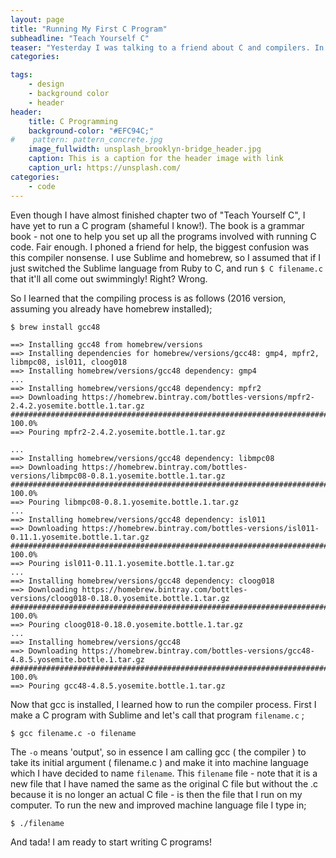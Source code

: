 ```yaml
---
layout: page
title: "Running My First C Program"
subheadline: "Teach Yourself C"
teaser: "Yesterday I was talking to a friend about C and compilers. In Ruby, the need to compile a code is unheard of and the concept was completely foreign to me with C - once again reminding me why I am learning C in the first place. There is so much I am learning from C that I would never have learned from Ruby! And as much as it pains me to say it, learning Ruby first has some disadvantages. For one, Ruby *does* compile your code, it just does it behind the poorly lit alley so that no one can see it. Much of Ruby is done behind the scenes so you don't have to worry your pretty little programmer head about it - which makes it incredibly convenient but also misleading."
categories:

tags:
    - design
    - background color
    - header
header:
    title: C Programming
    background-color: "#EFC94C;"
#    pattern: pattern_concrete.jpg
    image_fullwidth: unsplash_brooklyn-bridge_header.jpg
    caption: This is a caption for the header image with link
    caption_url: https://unsplash.com/
categories:
    - code
---
```


Even though I have almost finished chapter two of "Teach Yourself C", I have yet to run a C program (shameful I know!). The book is a grammar book - not one to help you set up all the programs involved with running C code. Fair enough. I phoned a friend for help, the biggest confusion was this compiler nonsense. I use Sublime and homebrew, so I assumed that if I just switched the Sublime language from Ruby to C, and run `$ C filename.c` that it'll all come out swimmingly! Right? Wrong.

So I learned that the compiling process is as follows (2016 version, assuming you already have homebrew installed);

`$ brew install gcc48`

```
==> Installing gcc48 from homebrew/versions
==> Installing dependencies for homebrew/versions/gcc48: gmp4, mpfr2, libmpc08, isl011, cloog018
==> Installing homebrew/versions/gcc48 dependency: gmp4
...
==> Installing homebrew/versions/gcc48 dependency: mpfr2
==> Downloading https://homebrew.bintray.com/bottles-versions/mpfr2-2.4.2.yosemite.bottle.1.tar.gz
######################################################################## 100.0%
==> Pouring mpfr2-2.4.2.yosemite.bottle.1.tar.gz

...
==> Installing homebrew/versions/gcc48 dependency: libmpc08
==> Downloading https://homebrew.bintray.com/bottles-versions/libmpc08-0.8.1.yosemite.bottle.1.tar.gz
######################################################################## 100.0%
==> Pouring libmpc08-0.8.1.yosemite.bottle.1.tar.gz
...
==> Installing homebrew/versions/gcc48 dependency: isl011
==> Downloading https://homebrew.bintray.com/bottles-versions/isl011-0.11.1.yosemite.bottle.1.tar.gz
######################################################################## 100.0%
==> Pouring isl011-0.11.1.yosemite.bottle.1.tar.gz
...
==> Installing homebrew/versions/gcc48 dependency: cloog018
==> Downloading https://homebrew.bintray.com/bottles-versions/cloog018-0.18.0.yosemite.bottle.1.tar.gz
######################################################################## 100.0%
==> Pouring cloog018-0.18.0.yosemite.bottle.1.tar.gz
...
==> Installing homebrew/versions/gcc48
==> Downloading https://homebrew.bintray.com/bottles-versions/gcc48-4.8.5.yosemite.bottle.1.tar.gz
######################################################################## 100.0%
==> Pouring gcc48-4.8.5.yosemite.bottle.1.tar.gz
```

Now that gcc is installed, I learned how to run the compiler process. First I make a C program with Sublime and let's call that program `filename.c` ;

`$ gcc filename.c -o filename`

The `-o` means 'output', so in essence I am calling gcc ( the compiler ) to take its initial argument ( filename.c ) and make it into machine language which I have decided to name `filename`. This `filename` file - note that it is a new file that I have named the same as the original C file but without the .c because it is no longer an actual C file - is then the file that I run on my computer. To run the new and improved machine language file I type in;

`$ ./filename `

And tada! I am ready to start writing C programs!








